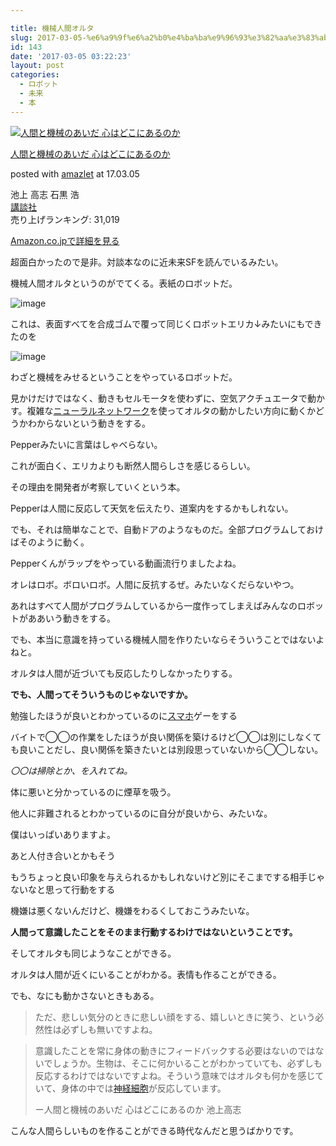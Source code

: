 ```yaml
---

title: 機械人間オルタ
slug: 2017-03-05-%e6%a9%9f%e6%a2%b0%e4%ba%ba%e9%96%93%e3%82%aa%e3%83%ab%e3%82%bf
id: 143
date: '2017-03-05 03:22:23'
layout: post
categories:
  - ロボット
  - 未来
  - 本
---
```




 [![人間と機械のあいだ 心はどこにあるのか](https://cdn-ak.f.st-hatena.com/images/fotolife/p/peipeipe/20190630/20190630170641.jpg)](http://www.amazon.co.jp/exec/obidos/ASIN/4062203855/peipeipe-22/ref=nosim/) 



[人間と機械のあいだ 心はどこにあるのか](http://www.amazon.co.jp/exec/obidos/ASIN/4062203855/peipeipe-22/ref=nosim/)

posted with [amazlet](http://www.amazlet.com/ "amazlet") at 17.03.05



池上 高志 石黒 浩  
[講談社](http://d.hatena.ne.jp/keyword/%B9%D6%C3%CC%BC%D2)  
売り上げランキング: 31,019  




[Amazon.co.jpで詳細を見る](http://www.amazon.co.jp/exec/obidos/ASIN/4062203855/peipeipe-22/ref=nosim/)







超面白かったので是非。対談本なのに近未来SFを読んでいるみたい。

機械人間オルタというのがでてくる。表紙のロボットだ。

![image](https://cdn-ak.f.st-hatena.com/images/fotolife/p/peipeipe/20190630/20190630171717.jpg)

これは、表面すべてを合成ゴムで覆って同じくロボットエリカ↓みたいにもできたのを

![image](https://cdn-ak.f.st-hatena.com/images/fotolife/p/peipeipe/20190630/20190630172634.jpg)

わざと機械をみせるということをやっているロボットだ。

見かけだけではなく、動きもセルモータを使わずに、空気アクチュエータで動かす。複雑な[ニューラルネットワーク](http://d.hatena.ne.jp/keyword/%A5%CB%A5%E5%A1%BC%A5%E9%A5%EB%A5%CD%A5%C3%A5%C8%A5%EF%A1%BC%A5%AF)を使ってオルタの動かしたい方向に動くかどうかわからないという動きをする。

Pepperみたいに言葉はしゃべらない。

これが面白く、エリカよりも断然人間らしさを感じるらしい。

その理由を開発者が考察していくという本。

Pepperは人間に反応して天気を伝えたり、道案内をするかもしれない。

でも、それは簡単なことで、自動ドアのようなものだ。全部プログラムしておけばそのように動く。

Pepperくんがラップをやっている動画流行りましたよね。

オレはロボ。ボロいロボ。人間に反抗するぜ。みたいなくだらないやつ。

あれはすべて人間がプログラムしているから一度作ってしまえばみんなのロボットがああいう動きをする。

でも、本当に意識を持っている機械人間を作りたいならそういうことではないよねと。

オルタは人間が近づいても反応したりしなかったりする。

**でも、人間ってそういうものじゃないですか。**

勉強したほうが良いとわかっているのに[スマホ](http://d.hatena.ne.jp/keyword/%A5%B9%A5%DE%A5%DB)ゲーをする

バイトで◯◯の作業をしたほうが良い関係を築けるけど◯◯は別にしなくても良いことだし、良い関係を築きたいとは別段思っていないから◯◯しない。

_〇〇は掃除とか、を入れてね。_

体に悪いと分かっているのに煙草を吸う。

他人に非難されるとわかっているのに自分が良いから、みたいな。

僕はいっぱいありますよ。

あと人付き合いとかもそう

もうちょっと良い印象を与えられるかもしれないけど別にそこまでする相手じゃないなと思って行動をする

機嫌は悪くないんだけど、機嫌をわるくしておこうみたいな。

**人間って意識したことをそのまま行動するわけではないということです。**

そしてオルタも同じようなことができる。

オルタは人間が近くにいることがわかる。表情も作ることができる。

でも、なにも動かさないときもある。

> ただ、悲しい気分のときに悲しい顔をする、嬉しいときに笑う、という必然性は必ずしも無いですよね。

> 意識したことを常に身体の動きにフィードバックする必要はないのではないでしょうか。生物は、そこに何かいることがわかっていても、必ずしも反応するわけではないですよね。そういう意味ではオルタも何かを感じていて、身体の中では[神経細胞](http://d.hatena.ne.jp/keyword/%BF%C0%B7%D0%BA%D9%CB%A6)が反応しています。  
> 
> ー人間と機械のあいだ 心はどこにあるのか 池上高志

こんな人間らしいものを作ることができる時代なんだと思うばかりです。